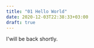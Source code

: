 ```yaml
---
title: "01 Hello World"
date: 2020-12-03T22:38:33+03:00
draft: true
---
```


I'will be back shortly.
